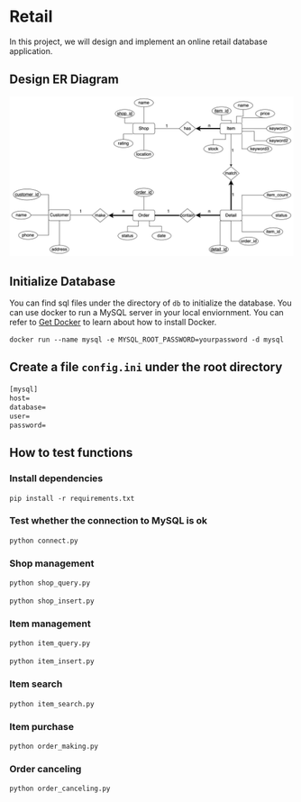 # Retail
In this project, we will design and implement an online retail database application.

## Design ER Diagram
![ER Diagram](./ER-Diagram.jpg)

## Initialize Database
You can find sql files under the directory of `db` to initialize the database. You can use docker to run a MySQL server in your local enviornment. You can refer to [Get Docker](https://docs.docker.com/get-docker/) to learn about how to install Docker.

```
docker run --name mysql -e MYSQL_ROOT_PASSWORD=yourpassword -d mysql
```

## Create a file `config.ini` under the root directory
```
[mysql]
host=
database=
user=
password=
``` 

## How to test functions

### Install dependencies
```
pip install -r requirements.txt
```

### Test whether the connection to MySQL is ok
```
python connect.py
```

### Shop management
```
python shop_query.py

python shop_insert.py
```

### Item management
```
python item_query.py

python item_insert.py
```

### Item search
```
python item_search.py
```

### Item purchase
```
python order_making.py
```

### Order canceling
```
python order_canceling.py
```